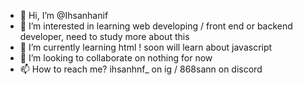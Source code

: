 - 👋 Hi, I’m @Ihsanhanif
- 👀 I’m interested in learning web developing / front end or backend developer, need to study more about this
- 🌱 I’m currently learning html ! soon will learn about javascript
- 💞️ I’m looking to collaborate on nothing for now
- 📫 How to reach me? ihsanhnf_ on ig / 868sann on discord

<!---
Ihsanhanif/Ihsanhanif is a ✨ special ✨ repository because its `README.md` (this file) appears on your GitHub profile.
You can click the Preview link to take a look at your changes.
--->
